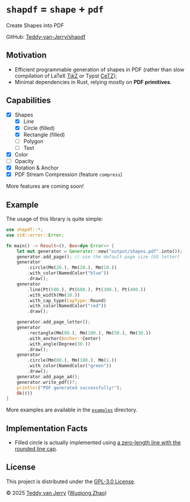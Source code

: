 # `shapdf` = `shape` + `pdf`
Create Shapes into PDF

GitHub: [Teddy-van-Jerry/shapdf](https://github.com/Teddy-van-Jerry/shapdf)

## Motivation
- Efficient programmable generation of shapes in PDF (rather than slow compilation of LaTeX [Ti*k*Z](https://tikz.dev/) or Typst [CeTZ](https://cetz-package.github.io/));
- Minimal dependencies in Rust, relying mostly on **PDF primitives**.

## Capabilities
- [x] Shapes
  - [x] Line
  - [x] Circle (filled)
  - [x] Rectangle (filled)
  - [ ] Polygon
  - [ ] Text
- [x] Color
- [ ] Opacity
- [x] Rotation & Anchor
- [x] PDF Stream Compression (feature `compress`)

More features are coming soon!

## Example
The usage of this library is quite simple:
```rust
use shapdf::*;
use std::error::Error;

fn main() -> Result<(), Box<dyn Error>> {
    let mut generator = Generator::new("output/shapes.pdf".into());
    generator.add_page(); // use the default page size (US letter)
    generator
        .circle(Mm(20.), Mm(20.), Mm(10.))
        .with_color(NamedColor("blue"))
        .draw();
    generator
        .line(Pt(500.), Pt(600.), Pt(300.), Pt(400.))
        .with_width(Mm(10.))
        .with_cap_type(CapType::Round)
        .with_color(NamedColor("red"))
        .draw();

    generator.add_page_letter();
    generator
        .rectangle(Mm(80.), Mm(180.), Mm(50.), Mm(30.))
        .with_anchor(Anchor::Center)
        .with_angle(Degree(30.))
        .draw();
    generator
        .circle(Mm(80.), Mm(180.), Mm(1.))
        .with_color(NamedColor("green"))
        .draw();
    generator.add_page_a4();
    generator.write_pdf()?;
    println!("PDF generated successfully!");
    Ok(())
}
```
More examples are available in the [`examples`](examples) directory.

## Implementation Facts
- Filled circle is actually implemented using [a zero-length line with the rounded line cap](https://stackoverflow.com/a/46897816/15080514).

## License
This project is distributed under the [GPL-3.0 License](LICENSE).

© 2025 [Teddy van Jerry](https://github.com/Teddy-van-Jerry) ([Wuqiong Zhao](https://wqzhao.org))

